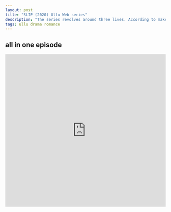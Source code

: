 ```yaml
---
layout: post
title: "SLIP (2020) Ullu Web series"
description: "The series revolves around three lives. According to makers, when the fuse will blow the hands of luck. Wishes will flip because everyone will be “slip” in their own way."
tags: ullu drama romance
---
```


## all in one episode

<div class="responsive-container">
<iframe src="https://drive.google.com/file/d/1CR82QExkIi6BfH0pUKO94sUrZ6VYBPgC/preview" frameborder="0" marginwidth="0" marginheight="0" scrolling="no" width="100%" height="480" allowfullscreen></iframe>
<div style="width: 80px; height: 80px; position: absolute; opacity: 0; right: 0px; top: 0px;"> </div></div>